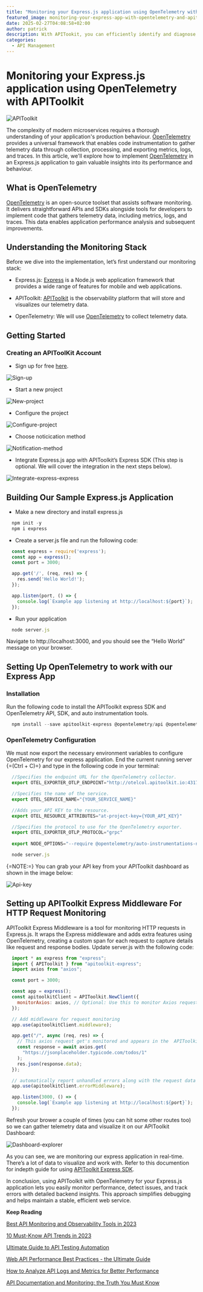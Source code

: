 ```yaml
---
title: "Monitoring your Express.js application using OpenTelemetry with APIToolkit"
featured_image: monitoring-your-express-app-with-opentelemetry-and-apitoolkit.png
date: 2025-02-27T04:08:58+02:00
author: patrick
description: With APITookit, you can efficiently identify and diagnose failing endpoints, minimizing downtime and ensuring a seamless user experience.
categories:
  - API Management
---
```


# Monitoring your Express.js application using OpenTelemetry with APIToolkit

![APIToolkit](./monitoring-your-express-app-with-opentelemetry-and-apitoolkit.png)

The complexity of modern microservices requires a thorough understanding of your application's production behaviour. [OpenTelemetry](https://opentelemetry.io/) provides a universal framework that enables code instrumentation to gather telemetry data through collection, processing, and exporting metrics, logs, and traces. In this article, we'll explore how to implement [OpenTelemetry](https://opentelemetry.io/) in an Express.js application to gain valuable insights into its performance and behaviour.

## What is OpenTelemetry

[OpenTelemetry](https://opentelemetry.io/) is an open-source toolset that assists software monitoring. It delivers straightforward APIs and SDKs alongside tools for developers to implement code that gathers telemetry data, including metrics, logs, and traces. This data enables application performance analysis and subsequent improvements.

## Understanding the Monitoring Stack
Before we dive into the implementation, let’s first understand our monitoring stack:

- Express.js: [Express](https://expressjs.com/) is a Node.js web application framework that provides a wide range of features for mobile and web applications.

- APIToolkit: [APIToolkit](https://apitoolkit.io/) is the observability platform that will store and visualizes our telemetry data.

- OpenTelemetry: We will use [OpenTelemetry](https://opentelemetry.io/) to collect telemetry data.

## Getting Started

### Creating an APIToolKit Account

- Sign up for free [here](http://app.apitoolkit.io/).

![Sign-up](./sign-up-for-free.png)

- Start a new project 

![New-project](./start-a-new-project.png)

- Configure the project

![Configure-project](./configure-the-project.png)

- Choose noticication method

![Notification-method](./choose-notification-method.png)

- Integrate Express.js app with APIToolkit’s Express SDK (This step is optional. We will cover the integration in the next steps below).

![Integrate-express-express](./integrate-express.png)

## Building Our Sample Express.js Application

- Make a new directory and install express.js

```javascript
  npm init -y
  npm i express
```

- Create a server.js file and run the following code:

```javascript
  const express = require('express');
  const app = express();
  const port = 3000;

  app.get('/', (req, res) => {
    res.send('Hello World!');
  });

  app.listen(port, () => {
    console.log(`Example app listening at http://localhost:${port}`);
  });
```

- Run your application

```javascript
  node server.js
```

Navigate to http://localhost:3000, and you should see the “Hello World” message on your browser.

## Setting Up OpenTelemetry to work with our Express App

### Installation

Run the following code to install the APIToolkit express SDK and OpenTelemetry API, SDK, and auto instrumentation tools.

```javascript
  npm install --save apitoolkit-express @opentelemetry/api @opentelemetry/auto-instrumentations-node
```

### OpenTelemetry Configuration

We must now export the necessary environment variables to configure OpenTelemetry for our express application. End the current running server {=(Ctrl + C)=} and type in the following code in your terminal:

```javascript
  //Specifies the endpoint URL for the OpenTelemetry collector.
  export OTEL_EXPORTER_OTLP_ENDPOINT="http://otelcol.apitoolkit.io:4317"

  //Specifies the name of the service.
  export OTEL_SERVICE_NAME="{YOUR_SERVICE_NAME}"

  //Adds your API KEY to the resource.
  export OTEL_RESOURCE_ATTRIBUTES="at-project-key={YOUR_API_KEY}"

  //Specifies the protocol to use for the OpenTelemetry exporter.
  export OTEL_EXPORTER_OTLP_PROTOCOL="grpc"
  
  export NODE_OPTIONS="--require @opentelemetry/auto-instrumentations-node/register"

  node server.js
```

{=NOTE:=} You can grab your API key from your APIToolkit dashboard as shown in the image below:

![Api-key](./api-key.png)

## Setting up APIToolkit Express Middleware For HTTP Request Monitoring

APIToolkit Express Middleware is a tool for monitoring HTTP requests in Express.js. It wraps the Express middleware and adds extra features using OpenTelemetry, creating a custom span for each request to capture details like request and response bodies. Update server.js with the following code:

```javascript
  import * as express from "express";
  import { APIToolkit } from "apitoolkit-express";
  import axios from "axios";

  const port = 3000;

  const app = express();
  const apitoolkitClient = APIToolkit.NewClient({
    monitorAxios: axios, // Optional: Use this to monitor Axios requests
  });

  // Add middleware for request monitoring
  app.use(apitoolkitClient.middleware);

  app.get("/", async (req, res) => {
    // This axios request get's monitored and appears in the  APIToolkit explorer
    const response = await axios.get(
      "https://jsonplaceholder.typicode.com/todos/1"
    );
    res.json(response.data);
  });

  // automatically report unhandled errors along with the request data
  app.use(apitoolkitClient.errorMiddleware);

  app.listen(3000, () => {
    console.log(`Example app listening at http://localhost:${port}`);
  });
```

Refresh your brower a couple of times (you can hit some other routes too) so we can gather telemetry data and visualize it on our APIToolkit Dashboard:

![Dashboard-explorer](./apitoolkit-dashboard.png)

As you can see, we are monitoring our express application in real-time. There’s a lot of data to visualize and work with. Refer to this documention for indepth guide for using [APIToolkit Express SDK](https://apitoolkit.io/docs/sdks/nodejs/expressjs/). 

In conclusion, using APIToolkit with OpenTelemetry for your Express.js application lets you easily monitor performance, detect issues, and track errors with detailed backend insights. This approach simplifies debugging and helps maintain a stable, efficient web service.

**Keep Reading**

[Best API Monitoring and Observability Tools in 2023](https://apitoolkit.io/blog/best-api-monitoring-and-observability-tools/)

[10 Must-Know API Trends in 2023](https://apitoolkit.io/blog/api-trends/)

[Ultimate Guide to API Testing Automation](https://apitoolkit.io/blog/api-testing-automation/) 

[Web API Performance Best Practices - the Ultimate Guide](https://apitoolkit.io/blog/web-api-performance/)

[How to Analyze API Logs and Metrics for Better Performance](https://apitoolkit.io/blog/api-logs-and-metrics/)

[API Documentation and Monitoring: the Truth You Must Know](https://apitoolkit.io/blog/api-documentation-and-observability-the-truth-you-must-know/)
